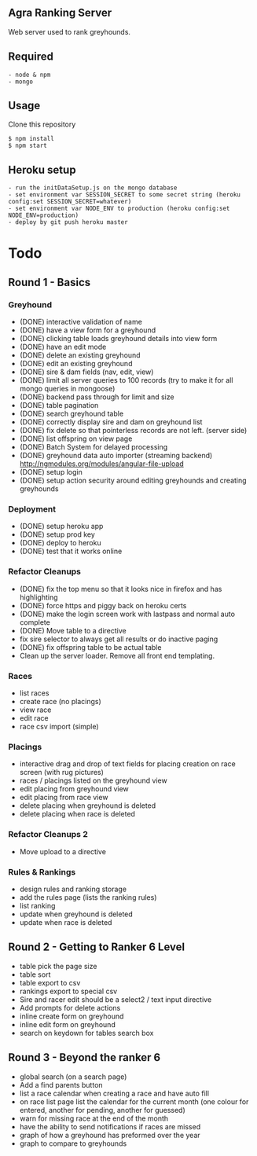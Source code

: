 ## Agra Ranking Server

Web server used to rank greyhounds.

## Required
    - node & npm
    - mongo

## Usage

Clone this repository

    $ npm install
    $ npm start

## Heroku setup
    - run the initDataSetup.js on the mongo database
    - set environment var SESSION_SECRET to some secret string (heroku config:set SESSION_SECRET=whatever)
    - set environment var NODE_ENV to production (heroku config:set NODE_ENV=production)
    - deploy by git push heroku master

# Todo
## Round 1 - Basics

### Greyhound
- (DONE) interactive validation of name
- (DONE) have a view form for a greyhound
- (DONE) clicking table loads greyhound details into view form
- (DONE) have an edit mode
- (DONE) delete an existing greyhound
- (DONE) edit an existing greyhound
- (DONE) sire & dam fields (nav, edit, view)
- (DONE) limit all server queries to 100 records (try to make it for all mongo queries in mongoose)
- (DONE) backend pass through for limit and size
- (DONE) table pagination
- (DONE) search greyhound table
- (DONE) correctly display sire and dam on greyhound list
- (DONE) fix delete so that pointerless records are not left. (server side)
- (DONE) list offspring on view page
- (DONE) Batch System for delayed processing
- (DONE) greyhound data auto importer (streaming backend) http://ngmodules.org/modules/angular-file-upload
- (DONE) setup login
- (DONE) setup action security around editing greyhounds and creating greyhounds

### Deployment
- (DONE) setup heroku app
- (DONE) setup prod key
- (DONE) deploy to heroku
- (DONE) test that it works online

### Refactor Cleanups
- (DONE) fix the top menu so that it looks nice in firefox and has highlighting
- (DONE) force https and piggy back on heroku certs
- (DONE) make the login screen work with lastpass and normal auto complete
- (DONE) Move table to a directive
- fix sire selector to always get all results or do inactive paging
- (DONE) fix offspring table to be actual table
- Clean up the server loader. Remove all front end templating.

### Races
- list races
- create race (no placings)
- view race
- edit race
- race csv import (simple)

### Placings
- interactive drag and drop of text fields for placing creation on race screen (with rug pictures)
- races / placings listed on the greyhound view
- edit placing from greyhound view
- edit placing from race view
- delete placing when greyhound is deleted
- delete placing when race is deleted


### Refactor Cleanups 2
- Move upload to a directive

### Rules & Rankings
- design rules and ranking storage
- add the rules page (lists the ranking rules)
- list ranking
- update when greyhound is deleted
- update when race is deleted

## Round 2 - Getting to Ranker 6 Level
- table pick the page size
- table sort
- table export to csv
- rankings export to special csv
- Sire and racer edit should be a select2 / text input directive
- Add prompts for delete actions
- inline create form on greyhound
- inline edit form on greyhound
- search on keydown for tables search box

## Round 3 - Beyond the ranker 6
- global search (on a search page)
- Add a find parents button
- list a race calendar when creating a race and have auto fill
- on race list page list the calendar for the current month (one colour for entered, another for pending, another for guessed)
- warn for missing race at the end of the month
- have the ability to send notifications if races are missed
- graph of how a greyhound has preformed over the year
- graph to compare to greyhounds
